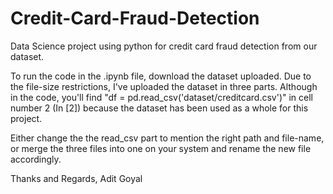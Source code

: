 # Credit-Card-Fraud-Detection
Data Science project using python for credit card fraud detection from our dataset.

To run the code in the .ipynb file, download the dataset uploaded. Due to the file-size restrictions, I've uploaded the dataset in three parts.
Although in the code, you'll find "df = pd.read_csv('dataset/creditcard.csv')" in cell number 2 (In [2]) because the dataset has been used as a whole for this project.

Either change the the read_csv part to mention the right path and file-name, or merge the three files into one on your system and rename the new file accordingly.

Thanks and Regards,
Adit Goyal
